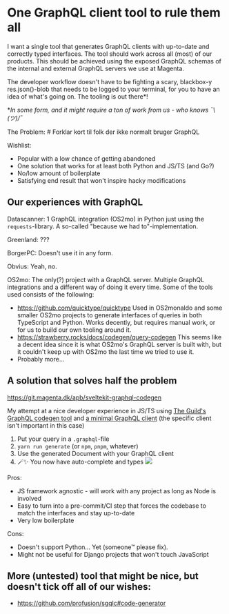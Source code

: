 # One GraphQL client tool to rule them all

I want a single tool that generates GraphQL clients with up-to-date and correctly typed interfaces. The tool should work across all (most) of our products. This should be achieved using the exposed GraphQL schemas of the internal and external GraphQL servers we use at Magenta.

The developer workflow doesn't have to be fighting a scary, blackbox-y res.json()-blob that needs to be logged to your terminal, for you to have an idea of what's going on. The tooling is out there*!

**In some form, and it might require a ton of work from us - who knows ¯\\_(ツ)_/¯*

The Problem: # Forklar kort til folk der ikke normalt bruger GraphQL

Wishlist:
- Popular with a low chance of getting abandoned
- One solution that works for at least both Python and JS/TS (and Go?)
- No/low amount of boilerplate
- Satisfying end result that won't inspire hacky modifications

## Our experiences with GraphQL

Datascanner:
1 GraphQL integration (OS2mo) in Python just using the `requests`-library. A so-called "because we had to"-implementation.

Greenland: 
???

BorgerPC: 
Doesn't use it in any form.

Obvius:
Yeah, no.

OS2mo:
The only(?) project with a GraphQL server.
Multiple GraphQL integrations and a different way of doing it every time. Some of the tools used consists of the following:
- https://github.com/quicktype/quicktype
  Used in OS2monaldo and some smaller OS2mo projects to generate interfaces of queries in both TypeScript and Python. Works decently, but requires manual work, or for us to build our own tooling around it.
- https://strawberry.rocks/docs/codegen/query-codegen 
  This seems like a decent idea since it is what OS2mo's GraphQL server is built with, but it couldn't keep up with OS2mo the last time we tried to use it.
- Probably more...

## A solution that solves half the problem

https://git.magenta.dk/apb/sveltekit-graphql-codegen

My attempt at a nice developer experience in JS/TS using [The Guild's GraphQL codegen tool](https://the-guild.dev/graphql/codegen) and [a minimal GraphQL client](https://github.com/jasonkuhrt/graphql-request) (the specific client isn't important in this case)

1. Put your query in a `.graphql`-file
2. `yarn run generate` (or `npm`, `pnpm`, whatever)
3. Use the generated Document with your GraphQL client
4. 🪄✨ You now have auto-complete and types
![](https://i.imgur.com/e4EAqmp.png)


Pros:
- JS framework agnostic - will work with any project as long as Node is involved
- Easy to turn into a pre-commit/CI step that forces the codebase to match the interfaces and stay up-to-date
- Very low boilerplate

Cons:
- Doesn't support Python... Yet (someone™ please fix).
- Might not be useful for Django projects that won't touch JavaScript


## More (untested) tool that might be nice, but doesn't tick off all of our wishes:
- https://github.com/profusion/sgqlc#code-generator